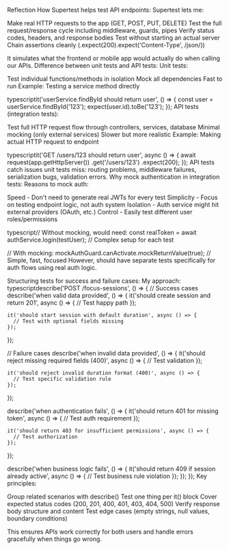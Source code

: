 Reflection
How Supertest helps test API endpoints:
Supertest lets me:

Make real HTTP requests to the app (GET, POST, PUT, DELETE)
Test the full request/response cycle including middleware, guards, pipes
Verify status codes, headers, and response bodies
Test without starting an actual server
Chain assertions cleanly (.expect(200).expect('Content-Type', /json/))

It simulates what the frontend or mobile app would actually do when calling our APIs.
Difference between unit tests and API tests:
Unit tests:

Test individual functions/methods in isolation
Mock all dependencies
Fast to run
Example: Testing a service method directly

typescriptit('userService.findById should return user', () => {
  const user = userService.findById('123');
  expect(user.id).toBe('123');
});
API tests (integration tests):

Test full HTTP request flow through controllers, services, database
Minimal mocking (only external services)
Slower but more realistic
Example: Making actual HTTP request to endpoint

typescriptit('GET /users/123 should return user', async () => {
  await request(app.getHttpServer())
    .get('/users/123')
    .expect(200);
});
API tests catch issues unit tests miss: routing problems, middleware failures, serialization bugs, validation errors.
Why mock authentication in integration tests:
Reasons to mock auth:

Speed - Don't need to generate real JWTs for every test
Simplicity - Focus on testing endpoint logic, not auth system
Isolation - Auth service might hit external providers (OAuth, etc.)
Control - Easily test different user roles/permissions

typescript// Without mocking, would need:
const realToken = await authService.login(testUser);
// Complex setup for each test

// With mocking:
mockAuthGuard.canActivate.mockReturnValue(true);
// Simple, fast, focused
However, should have separate tests specifically for auth flows using real auth logic.


Structuring tests for success and failure cases:
My approach:
typescriptdescribe('POST /focus-sessions', () => {
  // Success cases
  describe('when valid data provided', () => {
    it('should create session and return 201', async () => {
      // Test happy path
    });

    it('should start session with default duration', async () => {
      // Test with optional fields missing
    });
  });

  // Failure cases
  describe('when invalid data provided', () => {
    it('should reject missing required fields (400)', async () => {
      // Test validation
    });

    it('should reject invalid duration format (400)', async () => {
      // Test specific validation rule
    });
  });

  describe('when authentication fails', () => {
    it('should return 401 for missing token', async () => {
      // Test auth requirement
    });

    it('should return 403 for insufficient permissions', async () => {
      // Test authorization
    });
  });

  describe('when business logic fails', () => {
    it('should return 409 if session already active', async () => {
      // Test business rule violation
    });
  });
});
Key principles:

Group related scenarios with describe()
Test one thing per it() block
Cover expected status codes (200, 201, 400, 401, 403, 404, 500)
Verify response body structure and content
Test edge cases (empty strings, null values, boundary conditions)

This ensures APIs work correctly for both users and handle errors gracefully when things go wrong.